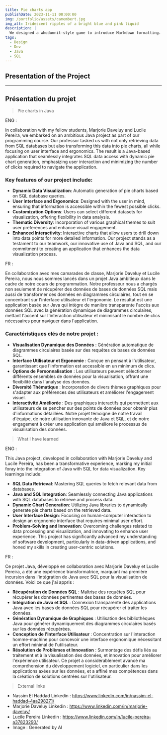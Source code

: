 ```yaml
---
title: Pie charts app
publishDate: 2023-11-11 00:00:00
img: /portfolio/assets/camembert.jpg
img_alt: Iridescent ripples of a bright blue and pink liquid
description: |
  We designed a whodunnit-style game to introduce Markdown formatting. Suspense — suspicion — syntax!
tags:
  - Design
  - Dev
  - Java
  - SQL
---
```


## Presentation of the Project
-----------------------
## Présentation du projet

> Pie charts in Java 

ENG :

In collaboration with my fellow students, Marjorie Daveluy and Lucile Pereira, we embarked on an ambitious Java project as part of our programming course. Our professor tasked us with not only retrieving data from SQL databases but also transforming this data into pie charts, all while focusing on user interface and ergonomics. The result is a Java-based application that seamlessly integrates SQL data access with dynamic pie chart generation, emphasizing user interaction and minimizing the number of clicks required to navigate the application.

### Key features of our project include:

- **Dynamic Data Visualization**: Automatic generation of pie charts based on SQL database queries.
- **User Interface and Ergonomics**: Designed with the user in mind, ensuring that information is accessible within the fewest possible clicks.
- **Customization Options**: Users can select different datasets for visualization, offering flexibility in data analysis.
- **Thematic Diversity**: Incorporation of various graphical themes to suit user preferences and enhance visual engagement.
- **Enhanced Interactivity**: Interactive charts that allow users to drill down into data points for more detailed information.
Our project stands as a testament to our teamwork, our innovative use of Java and SQL, and our commitment to creating an application that enhances the data visualization process.

FR :

En collaboration avec mes camarades de classe, Marjorie Daveluy et Lucile Pereira, nous nous sommes lancés dans un projet Java ambitieux dans le cadre de notre cours de programmation. Notre professeur nous a chargés non seulement de récupérer des données de bases de données SQL mais aussi de transformer ces données en diagrammes circulaires, tout en se concentrant sur l'interface utilisateur et l'ergonomie. Le résultat est une application basée sur Java qui intègre de manière transparente l'accès aux données SQL avec la génération dynamique de diagrammes circulaires, mettant l'accent sur l'interaction utilisateur et minimisant le nombre de clics nécessaires pour naviguer dans l'application.

### Caractéristiques clés de notre projet :

- **Visualisation Dynamique des Données** : Génération automatique de diagrammes circulaires basée sur des requêtes de bases de données SQL.
- **Interface Utilisateur et Ergonomie** : Conçue en pensant à l'utilisateur, garantissant que l'information est accessible en un minimum de clics.
- **Options de Personnalisation** : Les utilisateurs peuvent sélectionner différents ensembles de données pour la visualisation, offrant une flexibilité dans l'analyse des données.
- **Diversité Thématique** : Incorporation de divers thèmes graphiques pour s'adapter aux préférences des utilisateurs et améliorer l'engagement visuel.
- **Interactivité Améliorée** : Des graphiques interactifs qui permettent aux utilisateurs de se pencher sur des points de données pour obtenir plus d'informations détaillées.
Notre projet témoigne de notre travail d'équipe, de notre utilisation innovante de Java et SQL, et de notre engagement à créer une application qui améliore le processus de visualisation des données.

> What I have learned

ENG :

This Java project, developed in collaboration with Marjorie Daveluy and Lucile Pereira, has been a transformative experience, marking my initial foray into the integration of Java with SQL for data visualization. Key learnings include:

- **SQL Data Retrieval**: Mastering SQL queries to fetch relevant data from databases.
- **Java and SQL Integration**: Seamlessly connecting Java applications with SQL databases to retrieve and process data.
- **Dynamic Chart Generation**: Utilizing Java libraries to dynamically generate pie charts based on the retrieved data.
- **User Interface Design**: Focusing on human-computer interaction to design an ergonomic interface that requires minimal user effort.
- **Problem-Solving and Innovation**: Overcoming challenges related to data processing and visualization, and innovating to enhance user experience.
This project has significantly advanced my understanding of software development, particularly in data-driven applications, and honed my skills in creating user-centric solutions.

FR : 

Ce projet Java, développé en collaboration avec Marjorie Daveluy et Lucile Pereira, a été une expérience transformatrice, marquant ma première incursion dans l'intégration de Java avec SQL pour la visualisation de données. Voici ce que j'ai appris :

- **Récupération de Données SQL** : Maîtrise des requêtes SQL pour récupérer les données pertinentes des bases de données.
- **Intégration de Java et SQL** : Connexion transparente des applications Java avec les bases de données SQL pour récupérer et traiter les données.
- **Génération Dynamique de Graphiques** : Utilisation des bibliothèques Java pour générer dynamiquement des diagrammes circulaires basés sur les données récupérées.
- **Conception de l'Interface Utilisateur** : Concentration sur l'interaction homme-machine pour concevoir une interface ergonomique nécessitant un effort minimal de l'utilisateur.
- **Résolution de Problèmes et Innovation** : Surmontage des défis liés au traitement et à la visualisation des données, et innovation pour améliorer l'expérience utilisateur.
Ce projet a considérablement avancé ma compréhension du développement logiciel, en particulier dans les applications axées sur les données, et a affiné mes compétences dans la création de solutions centrées sur l'utilisateur.

> External links 

- Nassim El Haddad Linkedin : https://www.linkedin.com/in/nassim-el-haddad-4aa298271/
- Marjorie Daveluy Linkedin : https://www.linkedin.com/in/marjorie-daveluy/
- Lucile Pereira Linkedin : https://www.linkedin.com/in/lucile-pereira-a37823290/
- Image : Generated by AI
